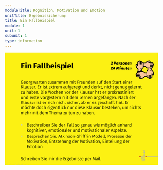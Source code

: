 ```yaml
---
moduleTitle: Kognition, Motivation und Emotion
unitTitle: Ergebnissicherung
title: Ein Fallbeispiel
module: 1
unit: 1
subunit: 1
type: information
---
```


![](ein_fallbeispiel.PNG)